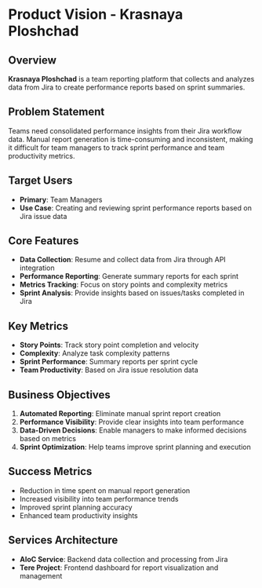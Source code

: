 # Product Vision - Krasnaya Ploshchad

## Overview
**Krasnaya Ploshchad** is a team reporting platform that collects and analyzes data from Jira to create performance reports based on sprint summaries.

## Problem Statement
Teams need consolidated performance insights from their Jira workflow data. Manual report generation is time-consuming and inconsistent, making it difficult for team managers to track sprint performance and team productivity metrics.

## Target Users
- **Primary**: Team Managers
- **Use Case**: Creating and reviewing sprint performance reports based on Jira issue data

## Core Features
- **Data Collection**: Resume and collect data from Jira through API integration
- **Performance Reporting**: Generate summary reports for each sprint
- **Metrics Tracking**: Focus on story points and complexity metrics
- **Sprint Analysis**: Provide insights based on issues/tasks completed in Jira

## Key Metrics
- **Story Points**: Track story point completion and velocity
- **Complexity**: Analyze task complexity patterns
- **Sprint Performance**: Summary reports per sprint cycle
- **Team Productivity**: Based on Jira issue resolution data

## Business Objectives
1. **Automated Reporting**: Eliminate manual sprint report creation
2. **Performance Visibility**: Provide clear insights into team performance
3. **Data-Driven Decisions**: Enable managers to make informed decisions based on metrics
4. **Sprint Optimization**: Help teams improve sprint planning and execution

## Success Metrics
- Reduction in time spent on manual report generation
- Increased visibility into team performance trends
- Improved sprint planning accuracy
- Enhanced team productivity insights

## Services Architecture
- **AIoC Service**: Backend data collection and processing from Jira
- **Tere Project**: Frontend dashboard for report visualization and management